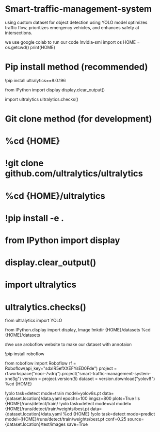 # Smart-traffic-management-system
using custom dataset for object detection using YOLO model optimizes traffic flow, prioritizes emergency vehicles, and enhances safety at intersections.

we use google colab to run our code
!nvidia-smi
import os
HOME = os.getcwd()
print(HOME)
# Pip install method (recommended)

!pip install ultralytics==8.0.196

from IPython import display
display.clear_output()

import ultralytics
ultralytics.checks()
# Git clone method (for development)

# %cd {HOME}
# !git clone github.com/ultralytics/ultralytics
# %cd {HOME}/ultralytics
# !pip install -e .

# from IPython import display
# display.clear_output()

# import ultralytics
# ultralytics.checks()
from ultralytics import YOLO

from IPython.display import display, Image
!mkdir {HOME}/datasets
%cd {HOME}/datasets

#we use aroboflow website to make our dataset with annotaion

!pip install roboflow

from roboflow import Roboflow
rf = Roboflow(api_key="sdxIR5efXXEFYsED0Fde")
project = rf.workspace("noor-7vdrq").project("smart-traffic-management-system-xne3g")
version = project.version(5)
dataset = version.download("yolov8")
%cd {HOME}

!yolo task=detect mode=train model=yolov8s.pt data={dataset.location}/data.yaml epochs=100 imgsz=800 plots=True
!ls {HOME}/runs/detect/train/
!yolo task=detect mode=val model={HOME}/runs/detect/train/weights/best.pt data={dataset.location}/data.yaml
%cd {HOME}
!yolo task=detect mode=predict model={HOME}/runs/detect/train/weights/best.pt conf=0.25 source={dataset.location}/test/images save=True

